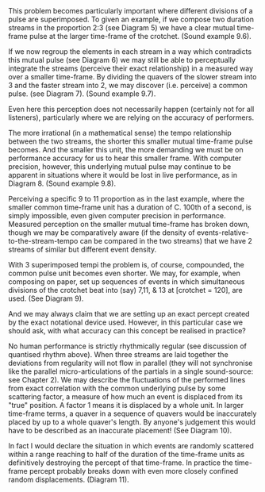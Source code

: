 <page id=76>
This problem becomes particularly important where different divisions of a pulse are superimposed. To given an example, if we compose two duration streams in the proportion 2:3 (see Diagram 5) we have a clear mutual time-frame pulse at the larger time-frame of the crotchet. (Sound example 9.6).

If we now regroup the elements in each stream in a way which contradicts this mutual pulse (see Diagram 6) we may still be able to perceptually integrate the streams (perceive their exact relationship) in a measured way over a smaller time-frame. By dividing the quavers of the slower stream into 3 and the faster stream into 2, we may discover (i.e. perceive) a common pulse. (see Diagram 7). (Sound example 9.7).

Even here this perception does not necessarily happen (certainly not for all listeners), particularly where we are relying on the accuracy of performers.

The more irrational (in a mathematical sense) the tempo relationship between the two streams, the shorter this smaller mutual time-frame pulse becomes. And the smaller this unit, the more demanding we must be on performance accuracy for us to hear this smaller frame. With computer precision, however, this underlying mutual pulse may continue to be apparent in situations where it would be lost in live performance, as in Diagram 8. (Sound example 9.8).

Perceiving a specific 9 to 11 proportion as in the last example, where the smaller common time-frame unit has a duration of C. 100th of a second, is simply impossible, even given computer precision in performance. Measured perception on the smaller mutual time-frame has broken down, though we may be comparatively aware (if the density of events-relative-to-the-stream-tempo can be compared in the two streams) that we have 2 streams of similar but different event density.

With 3 superimposed tempi the problem is, of course, compounded, the common pulse unit becomes even shorter. We may, for example, when composing on paper, set up sequences of events in which simultaneous divisions of the crotchet beat into (say) 7,11, & 13 at [crotchet = 120], are used. (See Diagram 9).

And we may always claim that we are setting up an exact percept created by the exact notational device used. However, in this particular case we should ask, with what accuracy can this concept be realised in practice?

No human performance is strictly rhythmically regular (see discussion of quantised rhythm above).  When three streams are laid together the deviations from regularity will not flow in parallel (they will not synchronise like the parallel micro-articulations of the partials in a single sound-source: see Chapter 2). We may describe the fluctuations of the performed lines from exact correlation with the common underlying pulse by some scattering factor, a measure of how much an event is displaced from its "true" position. A factor 1 means it is displaced by a whole unit. In larger time-frame terms, a quaver in a sequence of quavers would be inaccurately placed by up to a whole quaver's length. By anyone's judgement this would have to be described as an inaccurate placement! (See Diagram 10).

In fact I would declare the situation in which events are randomly scattered within a range reaching to half of the duration of the time-frame units as definitively destroying the percept of that time-frame. In practice the time-frame percept probably breaks down with even more closely confined random displacements. (Diagram 11).
</page>
